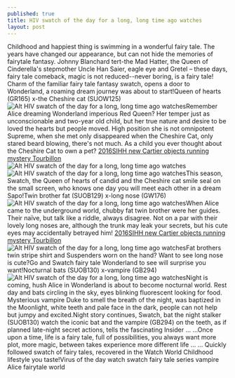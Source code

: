 ```yaml
---
published: true
title: HIV swatch of the day for a long, long time ago watches
layout: post
---
```

Childhood and happiest thing is swimming in a wonderful fairy tale. The years have changed our appearance, but can not hide the memories of fairytale fantasy. Johnny Blanchard tert-the Mad Hatter, the Queen of Cinderella\'s stepmother Uncle Han Saier, eagle eye and Gretel – these days, fairy tale comeback, magic is not reduced--never boring, is a fairy tale! Charm of the familiar fairy tale fantasy swatch, opens a door to Wonderland, a roaming dream journey was about to start!Queen of hearts (GR165) x-the Cheshire cat (SUOW125)![Alt HIV swatch of the day for a long, long time ago watches](https://c2.staticflickr.com/2/1619/24489107844_d60e6fef75_z.jpg)Remember Alice dreaming Wonderland imperious Red Queen? Her temper just as unconscionable and two-year old child, but her true nature and desire to be loved the hearts but people moved. High position she is not omnipotent Supreme, when she met only disappeared when the Cheshire Cat, only stared beard blowing, there\'s not much. As a child you ever thought about the Cheshire Cat to own a pet? [2016SIHH new Cartier objects running mystery Tourbillon](http://www.mkfans.com/2016/01/23/2016sihh-new-cartier-objects-running-mystery-tourbillon-watches/)![Alt HIV swatch of the day for a long, long time ago watches](https://c2.staticflickr.com/2/1481/24752103559_26141a9ba3_z.jpg)![Alt HIV swatch of the day for a long, long time ago watches](https://c2.staticflickr.com/2/1457/25093448636_d17bab98ef_z.jpg)This season, Swatch, the Queen of hearts of candid and the Cheshire cat smile seal on the small screen, who knows one day you will meet each other in a dream Sapo!Twin brother fat (SUOB129) x-long nose (GW176)![Alt HIV swatch of the day for a long, long time ago watches](https://c2.staticflickr.com/2/1649/24489130114_5538984b86_z.jpg)When Alice came to the underground world, chubby fat twin brother were her guides. Their naïve, but talk like a riddle, always disagree. Not on a par with their lovely long noses are, although the trunk may leak your secrets, but his cute eyes may accidentally betrayed him! [2016SIHH new Cartier objects running mystery Tourbillon](http://www.mkfans.com/2016/01/23/2016sihh-new-cartier-objects-running-mystery-tourbillon-watches/)![Alt HIV swatch of the day for a long, long time ago watches](https://c2.staticflickr.com/2/1442/24824157990_d801af3777_z.jpg)Fat brothers twin stripe shirt and Suspenders worn on the hand? Want to see long nose is cute?Go and Swatch fairy tale Wonderland to see will surprise you want!Nocturnal bats (SUOB130) x-vampire (GB294)![Alt HIV swatch of the day for a long, long time ago watches](https://c2.staticflickr.com/2/1448/25001602662_83f8d7141f_z.jpg)Night is coming, hush Alice in Wonderland is about to become nocturnal world. Rest day and bats circling in the sky, eyes blinking fluorescent looking for food. Mysterious vampire Duke to smell the breath of the night, was baptized in the Moonlight, white teeth and pale face in the dark, people can not help but jumpy and excited.Night story continues, Swatch, bat the night stalker (SUOB130) watch the iconic bat and the vampire (GB294) on the teeth, as if planned late-night secret actions, tells the fascinating Insider ... ...Once upon a time, life is a fairy tale, full of possibilities, you always want more plot, more magic, between takes experience more different life ... ... Quickly followed swatch of fairy tales, recovered in the Watch World Childhood lifestyle you taste!Virus of the day watch swatch fairy tale series vampire Alice fairytale world